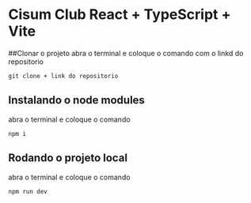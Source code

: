 # Cisum Club React + TypeScript + Vite
##Clonar o projeto
abra o terminal e coloque o comando com o linkd do repositorio
```
git clone + link do repositorio
```

## Instalando o node modules
abra o terminal e coloque o comando
```
npm i
```

## Rodando o projeto local
abra o terminal e coloque o comando
```
npm run dev
```
